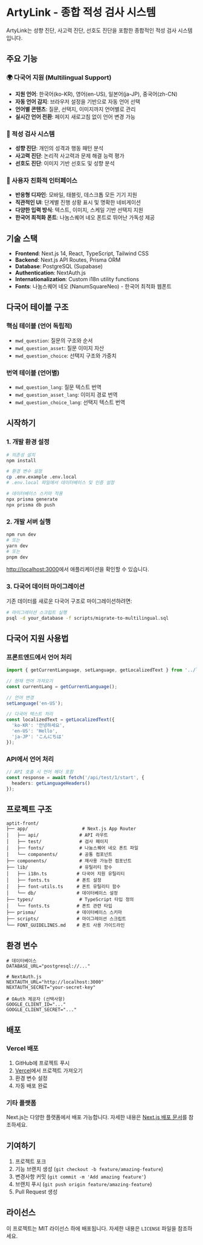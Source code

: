 # ArtyLink - 종합 적성 검사 시스템

ArtyLink는 성향 진단, 사고력 진단, 선호도 진단을 포함한 종합적인 적성 검사 시스템입니다.

## 주요 기능

### 🌍 다국어 지원 (Multilingual Support)
- **지원 언어**: 한국어(ko-KR), 영어(en-US), 일본어(ja-JP), 중국어(zh-CN)
- **자동 언어 감지**: 브라우저 설정을 기반으로 자동 언어 선택
- **언어별 콘텐츠**: 질문, 선택지, 이미지까지 언어별로 관리
- **실시간 언어 전환**: 페이지 새로고침 없이 언어 변경 가능

### 📝 적성 검사 시스템
- **성향 진단**: 개인의 성격과 행동 패턴 분석
- **사고력 진단**: 논리적 사고력과 문제 해결 능력 평가
- **선호도 진단**: 이미지 기반 선호도 및 성향 분석

### 🎨 사용자 친화적 인터페이스
- **반응형 디자인**: 모바일, 태블릿, 데스크톱 모든 기기 지원
- **직관적인 UI**: 단계별 진행 상황 표시 및 명확한 네비게이션
- **다양한 입력 방식**: 텍스트, 이미지, 스케일 기반 선택지 지원
- **한국어 최적화 폰트**: 나눔스퀘어 네오 폰트로 뛰어난 가독성 제공

## 기술 스택

- **Frontend**: Next.js 14, React, TypeScript, Tailwind CSS
- **Backend**: Next.js API Routes, Prisma ORM
- **Database**: PostgreSQL (Supabase)
- **Authentication**: NextAuth.js
- **Internationalization**: Custom i18n utility functions
- **Fonts**: 나눔스퀘어 네오 (NanumSquareNeo) - 한국어 최적화 웹폰트

## 다국어 테이블 구조

### 핵심 테이블 (언어 독립적)
- `mwd_question`: 질문의 구조와 순서
- `mwd_question_asset`: 질문 이미지 자산
- `mwd_question_choice`: 선택지 구조와 가중치

### 번역 테이블 (언어별)
- `mwd_question_lang`: 질문 텍스트 번역
- `mwd_question_asset_lang`: 이미지 경로 번역
- `mwd_question_choice_lang`: 선택지 텍스트 번역

## 시작하기

### 1. 개발 환경 설정

```bash
# 의존성 설치
npm install

# 환경 변수 설정
cp .env.example .env.local
# .env.local 파일에서 데이터베이스 및 인증 설정

# 데이터베이스 스키마 적용
npx prisma generate
npx prisma db push
```

### 2. 개발 서버 실행

```bash
npm run dev
# 또는
yarn dev
# 또는
pnpm dev
```

[http://localhost:3000](http://localhost:3000)에서 애플리케이션을 확인할 수 있습니다.

### 3. 다국어 데이터 마이그레이션

기존 데이터를 새로운 다국어 구조로 마이그레이션하려면:

```bash
# 마이그레이션 스크립트 실행
psql -d your_database -f scripts/migrate-to-multilingual.sql
```

## 다국어 지원 사용법

### 프론트엔드에서 언어 처리

```typescript
import { getCurrentLanguage, setLanguage, getLocalizedText } from '../lib/i18n';

// 현재 언어 가져오기
const currentLang = getCurrentLanguage();

// 언어 변경
setLanguage('en-US');

// 다국어 텍스트 처리
const localizedText = getLocalizedText({
  'ko-KR': '안녕하세요',
  'en-US': 'Hello',
  'ja-JP': 'こんにちは'
});
```

### API에서 언어 처리

```typescript
// API 호출 시 언어 헤더 포함
const response = await fetch('/api/test/1/start', {
  headers: getLanguageHeaders()
});
```

## 프로젝트 구조

```
aptit-front/
├── app/                    # Next.js App Router
│   ├── api/               # API 라우트
│   ├── test/              # 검사 페이지
│   ├── fonts/             # 나눔스퀘어 네오 폰트 파일
│   └── components/        # 공통 컴포넌트
├── components/            # 재사용 가능한 컴포넌트
├── lib/                   # 유틸리티 함수
│   ├── i18n.ts           # 다국어 지원 유틸리티
│   ├── fonts.ts          # 폰트 설정
│   ├── font-utils.ts     # 폰트 유틸리티 함수
│   └── db/               # 데이터베이스 설정
├── types/                 # TypeScript 타입 정의
│   └── fonts.ts          # 폰트 관련 타입
├── prisma/               # 데이터베이스 스키마
├── scripts/              # 마이그레이션 스크립트
└── FONT_GUIDELINES.md    # 폰트 사용 가이드라인
```

## 환경 변수

```env
# 데이터베이스
DATABASE_URL="postgresql://..."

# NextAuth.js
NEXTAUTH_URL="http://localhost:3000"
NEXTAUTH_SECRET="your-secret-key"

# OAuth 제공자 (선택사항)
GOOGLE_CLIENT_ID="..."
GOOGLE_CLIENT_SECRET="..."
```

## 배포

### Vercel 배포

1. GitHub에 프로젝트 푸시
2. [Vercel](https://vercel.com)에서 프로젝트 가져오기
3. 환경 변수 설정
4. 자동 배포 완료

### 기타 플랫폼

Next.js는 다양한 플랫폼에서 배포 가능합니다. 자세한 내용은 [Next.js 배포 문서](https://nextjs.org/docs/app/building-your-application/deploying)를 참조하세요.

## 기여하기

1. 프로젝트 포크
2. 기능 브랜치 생성 (`git checkout -b feature/amazing-feature`)
3. 변경사항 커밋 (`git commit -m 'Add amazing feature'`)
4. 브랜치 푸시 (`git push origin feature/amazing-feature`)
5. Pull Request 생성

## 라이선스

이 프로젝트는 MIT 라이선스 하에 배포됩니다. 자세한 내용은 `LICENSE` 파일을 참조하세요.
